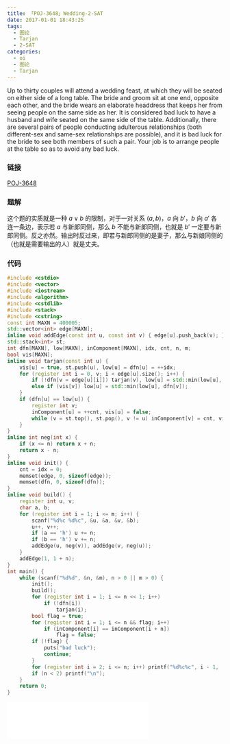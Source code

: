 ```yaml
---
title: 「POJ-3648」Wedding-2-SAT
date: 2017-01-01 18:43:25
tags:
  - 图论
  - Tarjan
  - 2-SAT
categories:
  - oi
  - 图论
  - Tarjan
---
```

Up to thirty couples will attend a wedding feast, at which they will be seated on either side of a long table. The bride and groom sit at one end, opposite each other, and the bride wears an elaborate headdress that keeps her from seeing people on the same side as her. It is considered bad luck to have a husband and wife seated on the same side of the table. Additionally, there are several pairs of people conducting adulterous relationships (both different-sex and same-sex relationships are possible), and it is bad luck for the bride to see both members of such a pair. Your job is to arrange people at the table so as to avoid any bad luck.
<!-- more -->
### 链接
[POJ-3648](http://poj.org/problem?id=3648)
### 题解
这个题的实质就是一种 $a \vee b$ 的限制，对于一对关系 $(a, b)$，$a$ 向 $b'$，$b$ 向 $a'$ 各连一条边，表示若 $a$ 与新郎同侧，那么 $b$ 不能与新郎同侧，也就是 $b'$ 一定要与新郎同侧。反之亦然。输出时反过来，即若与新郎同侧的是妻子，那么与新娘同侧的（也就是需要输出的人）就是丈夫。
### 代码
``` cpp
#include <cstdio>
#include <vector>
#include <iostream>
#include <algorithm>
#include <cstdlib>
#include <stack>
#include <cstring>
const int MAXN = 400005;
std::vector<int> edge[MAXN];
inline void addEdge(const int u, const int v) { edge[u].push_back(v); }
std::stack<int> st;
int dfn[MAXN], low[MAXN], inComponent[MAXN], idx, cnt, n, m;
bool vis[MAXN];
inline void tarjan(const int u) {
	vis[u] = true, st.push(u), low[u] = dfn[u] = ++idx;
	for (register int i = 0, v; i < edge[u].size(); i++) {
		if (!dfn[v = edge[u][i]]) tarjan(v), low[u] = std::min(low[u], low[v]);
		else if (vis[v]) low[u] = std::min(low[u], dfn[v]);
	}
	if (dfn[u] == low[u]) {
		register int v;
		inComponent[u] = ++cnt, vis[u] = false;
		while (v = st.top(), st.pop(), v != u) inComponent[v] = cnt, vis[v] = false;
	}
}
inline int neg(int x) {
    if (x <= n) return x + n;
    return x - n;
}
inline void init() {
    cnt = idx = 0;
    memset(edge, 0, sizeof(edge));
    memset(dfn, 0, sizeof(dfn));
}
inline void build() {
    register int u, v;
    char a, b;
    for (register int i = 1; i <= m; i++) {
        scanf("%d%c %d%c", &u, &a, &v, &b);
        u++, v++;
        if (a == 'h') u += n;
        if (b == 'h') v += n;
        addEdge(u, neg(v)), addEdge(v, neg(u));
    }
    addEdge(1, 1 + n);
}
int main() {
    while (scanf("%d%d", &n, &m), n > 0 || m > 0) {
        init();
        build();
        for (register int i = 1; i <= n << 1; i++)
            if (!dfn[i])
                tarjan(i);
        bool flag = true;
        for (register int i = 1; i <= n && flag; i++)
            if (inComponent[i] == inComponent[i + n])
                flag = false;
        if (!flag) {
            puts("bad luck");
            continue;
        }
        for (register int i = 2; i <= n; i++) printf("%d%c%c", i - 1, (inComponent[i] > inComponent[i + n]) ? 'w' : 'h', " \n"[i == n]);
        if (n < 2) printf("\n");
    }
	return 0;
}
```
<iframe frameborder="no" border="0" marginwidth="0" marginheight="0" width=330 height=86 src="//music.163.com/outchain/player?type=2&id=27580519&auto=1&height=66"></iframe>
